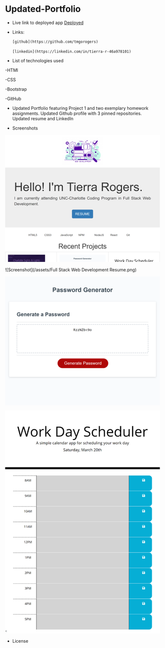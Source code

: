 # Updated-Portfolio

   * Live link to deployed app
         [Deployed](https://tmgorogers.github.io/Updated-Portfolio/)
   * Links:
                 
         [github](https://github.com/tmgorogers)

         [linkedin](https://linkedin.com/in/tierra-r-46a978101)

   * List of technologies used

   -HTMl

   -CSS

   -Bootstrap

   -GitHub

   * Updated Portfolio featuring Project 1 and two exemplary homework assignments. Updated Github profile with 3 pinned repositories. Updated resume and LinkedIn
  
   * Screenshots

   ![Screenshot](assets/UpdatedPortfolio3.png)

   ![Screenshot](/assets/Full Stack Web Development Resume.png)

   ![Screenshot](assets/Password-Generator.png)

   ![Screenshot](/assets/Work-Day-Scheduler.png)

   
   * License

   

